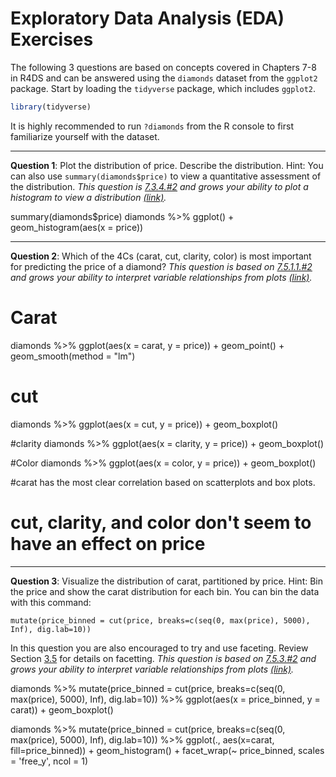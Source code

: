 Exploratory Data Analysis (EDA) Exercises
================

The following 3 questions are based on concepts covered in Chapters 7-8 in R4DS and can be answered using the `diamonds` dataset from the `ggplot2` package. Start by loading the `tidyverse` package, which includes `ggplot2`.

``` r
library(tidyverse)
```

It is highly recommended to run `?diamonds` from the R console to first familiarize yourself with the dataset.

------------------------------------------------------------------------

**Question 1**: Plot the distribution of price. Describe the distribution. Hint: You can also use `summary(diamonds$price)` to view a quantitative assessment of the distribution.
*This question is [7.3.4.\#2](http://r4ds.had.co.nz/exploratory-data-analysis.html#exercises-13) and grows your ability to plot a histogram to view a distribution [(link)](http://r4ds.had.co.nz/exploratory-data-analysis.html#visualising-distributions).*

summary(diamonds$price)
diamonds %>% 
ggplot() +
geom_histogram(aes(x = price))

------------------------------------------------------------------------

**Question 2**: Which of the 4Cs (carat, cut, clarity, color) is most important for predicting the price of a diamond?
*This question is based on [7.5.1.1.\#2](http://r4ds.had.co.nz/exploratory-data-analysis.html#exercises-15) and grows your ability to interpret variable relationships from plots [(link)](http://r4ds.had.co.nz/exploratory-data-analysis.html#covariation).*

# Carat

diamonds %>% 
ggplot(aes(x = carat, y = price)) +
geom_point() +
geom_smooth(method = "lm")

# cut
diamonds %>% 
ggplot(aes(x = cut, y = price)) +
geom_boxplot()

#clarity
diamonds %>% 
ggplot(aes(x = clarity, y = price)) +
geom_boxplot()

#Color
diamonds %>% 
ggplot(aes(x = color, y = price)) +
geom_boxplot()

#carat has the most clear correlation based on scatterplots and box plots.
# cut, clarity, and color don't seem to have an effect on price


------------------------------------------------------------------------

**Question 3**: Visualize the distribution of carat, partitioned by price. Hint: Bin the price and show the carat distribution for each bin. You can bin the data with this command:

`mutate(price_binned = cut(price, breaks=c(seq(0, max(price), 5000), Inf), dig.lab=10))`

In this question you are also encouraged to try and use faceting. Review Section [3.5](http://r4ds.had.co.nz/data-visualisation.html#facets) for details on facetting. *This question is based on [7.5.3.\#2](http://r4ds.had.co.nz/exploratory-data-analysis.html#exercises-17) and grows your ability to interpret variable relationships from plots [(link)](http://r4ds.had.co.nz/exploratory-data-analysis.html#covariation).*

diamonds %>% 
mutate(price_binned = cut(price, breaks=c(seq(0, max(price), 5000), Inf), dig.lab=10)) %>% 
ggplot(aes(x = price_binned, y = carat)) +
geom_boxplot()

diamonds %>% 
  mutate(price_binned = cut(price, breaks=c(seq(0, max(price), 5000), Inf),  dig.lab=10)) %>%
  ggplot(., aes(x=carat, fill=price_binned)) + 
  geom_histogram() + 
  facet_wrap(~ price_binned, scales = 'free_y', ncol = 1)
